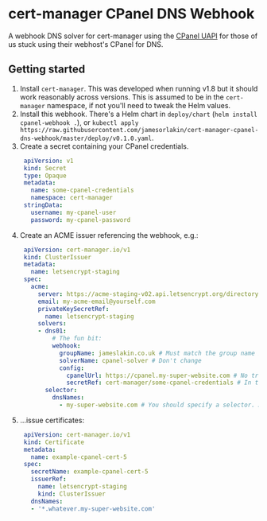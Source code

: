 # cert-manager CPanel DNS Webhook

A webhook DNS solver for cert-manager using the [CPanel UAPI](https://api.docs.cpanel.net/openapi/cpanel/operation/dns-mass_edit_zone/) for those of us stuck using their webhost's CPanel for DNS.

## Getting started

1. Install `cert-manager`. This was developed when running v1.8 but it should work reasonably across versions. This is assumed to be in the `cert-manager` namespace, if not you'll need to tweak the Helm values.
2. Install this webhook. There's a Helm chart in `deploy/chart` (`helm install cpanel-webhook .`), or `kubectl apply https://raw.githubusercontent.com/jamesorlakin/cert-manager-cpanel-dns-webhook/master/deploy/v0.1.0.yaml`.
3. Create a secret containing your CPanel credentials.
   ```yaml
    apiVersion: v1
    kind: Secret
    type: Opaque
    metadata:
      name: some-cpanel-credentials
      namespace: cert-manager
    stringData:
      username: my-cpanel-user
      password: my-cpanel-password
   ```
4. Create an ACME issuer referencing the webhook, e.g.:
   ```yaml
    apiVersion: cert-manager.io/v1
    kind: ClusterIssuer
    metadata:
      name: letsencrypt-staging
    spec:
      acme:
        server: https://acme-staging-v02.api.letsencrypt.org/directory
        email: my-acme-email@yourself.com
        privateKeySecretRef:
          name: letsencrypt-staging
        solvers:
        - dns01:
            # The fun bit:
            webhook:
              groupName: jameslakin.co.uk # Must match the group name in the Helm chart (this is the default)
              solverName: cpanel-solver # Don't change
              config:
                cpanelUrl: https://cpanel.my-super-website.com # No trailing slash
                secretRef: cert-manager/some-cpanel-credentials # In the form namespace/secret-name
          selector:
            dnsNames:
              - my-super-website.com # You should specify a selector. Add multiple solvers and CPanel credential secrets if there's multiple domains.
   ```
5. ...issue certificates:
   ```yaml
    apiVersion: cert-manager.io/v1
    kind: Certificate
    metadata:
      name: example-cpanel-cert-5
    spec:
      secretName: example-cpanel-cert-5
      issuerRef:
        name: letsencrypt-staging
        kind: ClusterIssuer
      dnsNames:
      - '*.whatever.my-super-website.com'
   ```
